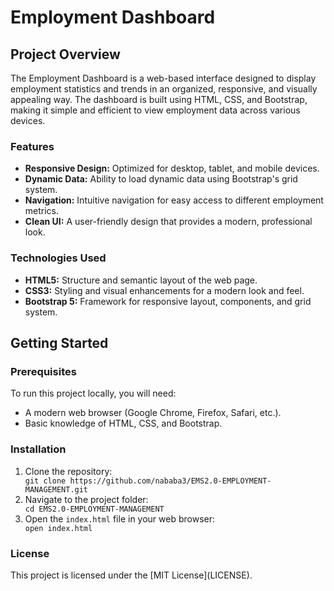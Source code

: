 <h1>Employment Dashboard</h1>
<h2>Project Overview</h2>
<p>The Employment Dashboard is a web-based interface designed to display employment statistics and trends in an organized, responsive, and visually appealing way. The dashboard is built using HTML, CSS, and Bootstrap, making it simple and efficient to view employment data across various devices.</p>
<h3>Features</h3>
<ul>
  <li><strong>Responsive Design:</strong> Optimized for desktop, tablet, and mobile devices.</li>
  <li><strong>Dynamic Data:</strong> Ability to load dynamic data using Bootstrap's grid system.</li>
  <li><strong>Navigation:</strong> Intuitive navigation for easy access to different employment metrics.</li>
  <li><strong>Clean UI:</strong> A user-friendly design that provides a modern, professional look.</li>
</ul>
<h3>Technologies Used</h3>
<ul>
  <li><strong>HTML5:</strong> Structure and semantic layout of the web page.</li>
  <li><strong>CSS3:</strong> Styling and visual enhancements for a modern look and feel.</li>
  <li><strong>Bootstrap 5:</strong> Framework for responsive layout, components, and grid system.</li>
</ul>

<h2>Getting Started</h2>
<h3>Prerequisites</h3>
<p>To run this project locally, you will need:</p>
<ul>
  <li>A modern web browser (Google Chrome, Firefox, Safari, etc.).</li>
  <li>Basic knowledge of HTML, CSS, and Bootstrap.</li>
</ul>
<h3>Installation</h3>
<ol>
  <li>Clone the repository:</li>
  <code>git clone https://github.com/nababa3/EMS2.0-EMPLOYMENT-MANAGEMENT.git</code>
  <li>Navigate to the project folder:</li>
  <code>cd EMS2.0-EMPLOYMENT-MANAGEMENT</code>
  <li>Open the <code>index.html</code> file in your web browser:</li>
  <code>open index.html</code>
</ol>


<h3>License</h3>
<p>This project is licensed under the [MIT License](LICENSE).</p>
